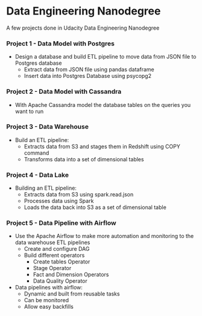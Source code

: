 # Data Engineering Nanodegree 

A few projects done in Udacity Data Engineering Nanodegree

### Project 1 - Data Model with Postgres
- Design a database and build ETL pipeline to move data from JSON file to Postgres database
  - Extract data from JSON file using pandas dataframe
  - Insert data into Postgres Database using psycopg2

### Project 2 - Data Model with Cassandra
- With Apache Cassandra model the database tables on the queries you want to run

### Project 3 - Data Warehouse 
- Build an ETL pipeline:
  - Extracts data from S3 and stages them in Redshift using COPY command
  - Transforms data into a set of dimensional tables 

### Project 4 - Data Lake
- Building an ETL pipeline:
  - Extracts data from S3 using spark.read.json
  - Processes data using Spark
  - Loads the data back into S3 as a set of dimensional table

### Project 5 - Data Pipeline with Airflow
- Use the Apache Airflow to make more automation and monitoring to the data warehouse ETL pipelines
  - Create and configure DAG
  - Build different operators 
    - Create tables Operator
    - Stage Operator 
    - Fact and Dimension Operators
    - Data Quality Operator
- Data pipelines with airflow:
  - Dynamic and built from reusable tasks
  - Can be monitored
  - Allow easy backfills
